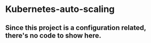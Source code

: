 # Kubernetes-auto-scaling

## Since this project is a configuration related, there's no code to show here.
